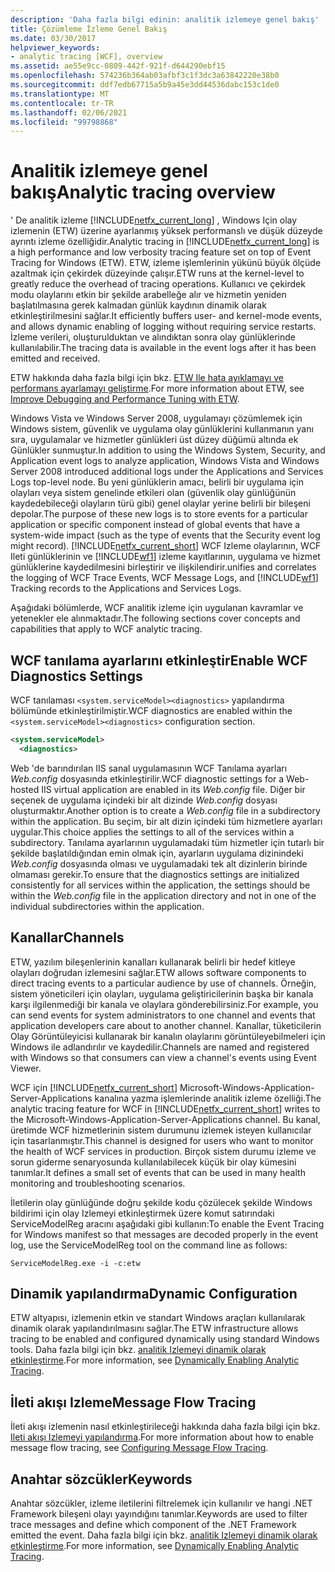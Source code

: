 ```yaml
---
description: 'Daha fazla bilgi edinin: analitik izlemeye genel bakış'
title: Çözümleme İzleme Genel Bakış
ms.date: 03/30/2017
helpviewer_keywords:
- analytic tracing [WCF], overview
ms.assetid: ae55e9cc-0809-442f-921f-d644290ebf15
ms.openlocfilehash: 574236b364ab03afbf3c1f3dc3a63842220e38b0
ms.sourcegitcommit: ddf7edb67715a5b9a45e3dd44536dabc153c1de0
ms.translationtype: MT
ms.contentlocale: tr-TR
ms.lasthandoff: 02/06/2021
ms.locfileid: "99798868"
---
```

# <a name="analytic-tracing-overview"></a><span data-ttu-id="66c80-103">Analitik izlemeye genel bakış</span><span class="sxs-lookup"><span data-stu-id="66c80-103">Analytic tracing overview</span></span>

<span data-ttu-id="66c80-104">' De analitik izleme [!INCLUDE[netfx_current_long](../../../../../includes/netfx-current-long-md.md)] , Windows Için olay izlemenin (ETW) üzerine ayarlanmış yüksek performanslı ve düşük düzeyde ayrıntı izleme özelliğidir.</span><span class="sxs-lookup"><span data-stu-id="66c80-104">Analytic tracing in [!INCLUDE[netfx_current_long](../../../../../includes/netfx-current-long-md.md)] is a high performance and low verbosity tracing feature set on top of Event Tracing for Windows (ETW).</span></span> <span data-ttu-id="66c80-105">ETW, izleme işlemlerinin yükünü büyük ölçüde azaltmak için çekirdek düzeyinde çalışır.</span><span class="sxs-lookup"><span data-stu-id="66c80-105">ETW runs at the kernel-level to greatly reduce the overhead of tracing operations.</span></span> <span data-ttu-id="66c80-106">Kullanıcı ve çekirdek modu olaylarını etkin bir şekilde arabelleğe alır ve hizmetin yeniden başlatılmasına gerek kalmadan günlük kaydının dinamik olarak etkinleştirilmesini sağlar.</span><span class="sxs-lookup"><span data-stu-id="66c80-106">It efficiently buffers user- and kernel-mode events, and allows dynamic enabling of logging without requiring service restarts.</span></span> <span data-ttu-id="66c80-107">İzleme verileri, oluşturulduktan ve alındıktan sonra olay günlüklerinde kullanılabilir.</span><span class="sxs-lookup"><span data-stu-id="66c80-107">The tracing data is available in the event logs after it has been emitted and received.</span></span>

<span data-ttu-id="66c80-108">ETW hakkında daha fazla bilgi için bkz. [ETW Ile hata ayıklamayı ve performans ayarlamayı geliştirme](/archive/msdn-magazine/2007/april/event-tracing-improve-debugging-and-performance-tuning-with-etw).</span><span class="sxs-lookup"><span data-stu-id="66c80-108">For more information about ETW, see [Improve Debugging and Performance Tuning with ETW](/archive/msdn-magazine/2007/april/event-tracing-improve-debugging-and-performance-tuning-with-etw).</span></span>

 <span data-ttu-id="66c80-109">Windows Vista ve Windows Server 2008, uygulamayı çözümlemek için Windows sistem, güvenlik ve uygulama olay günlüklerini kullanmanın yanı sıra, uygulamalar ve hizmetler günlükleri üst düzey düğümü altında ek Günlükler sunmuştur.</span><span class="sxs-lookup"><span data-stu-id="66c80-109">In addition to using the Windows System, Security, and Application event logs to analyze application, Windows Vista and Windows Server 2008 introduced additional logs under the Applications and Services Logs top-level node.</span></span> <span data-ttu-id="66c80-110">Bu yeni günlüklerin amacı, belirli bir uygulama için olayları veya sistem genelinde etkileri olan (güvenlik olay günlüğünün kaydedebileceği olayların türü gibi) genel olaylar yerine belirli bir bileşeni depolar.</span><span class="sxs-lookup"><span data-stu-id="66c80-110">The purpose of these new logs is to store events for a particular application or specific component instead of global events that have a system-wide impact (such as the type of events that the Security event log might record).</span></span> [!INCLUDE[netfx_current_short](../../../../../includes/netfx-current-short-md.md)] <span data-ttu-id="66c80-111">WCF Izleme olaylarının, WCF Ileti günlüklerinin ve [!INCLUDE[wf1](../../../../../includes/wf1-md.md)] izleme kayıtlarının, uygulama ve hizmet günlüklerine kaydedilmesini birleştirir ve ilişkilendirir.</span><span class="sxs-lookup"><span data-stu-id="66c80-111">unifies and correlates the logging of WCF Trace Events, WCF Message Logs, and [!INCLUDE[wf1](../../../../../includes/wf1-md.md)] Tracking records to the Applications and Services Logs.</span></span>

<span data-ttu-id="66c80-112">Aşağıdaki bölümlerde, WCF analitik izleme için uygulanan kavramlar ve yetenekler ele alınmaktadır.</span><span class="sxs-lookup"><span data-stu-id="66c80-112">The following sections cover concepts and capabilities that apply to WCF analytic tracing.</span></span>

## <a name="enable-wcf-diagnostics-settings"></a><span data-ttu-id="66c80-113">WCF tanılama ayarlarını etkinleştir</span><span class="sxs-lookup"><span data-stu-id="66c80-113">Enable WCF Diagnostics Settings</span></span>

<span data-ttu-id="66c80-114">WCF tanılaması `<system.serviceModel><diagnostics>` yapılandırma bölümünde etkinleştirilmiştir.</span><span class="sxs-lookup"><span data-stu-id="66c80-114">WCF diagnostics are enabled within the `<system.serviceModel><diagnostics>` configuration section.</span></span>

```xml
<system.serviceModel>
  <diagnostics>
```

<span data-ttu-id="66c80-115">Web 'de barındırılan IIS sanal uygulamasının WCF Tanılama ayarları *Web.config* dosyasında etkinleştirilir.</span><span class="sxs-lookup"><span data-stu-id="66c80-115">WCF diagnostic settings for a Web-hosted IIS virtual application are enabled in its *Web.config* file.</span></span> <span data-ttu-id="66c80-116">Diğer bir seçenek de uygulama içindeki bir alt dizinde *Web.config* dosyası oluşturmaktır.</span><span class="sxs-lookup"><span data-stu-id="66c80-116">Another option is to create a *Web.config* file in a subdirectory within the application.</span></span> <span data-ttu-id="66c80-117">Bu seçim, bir alt dizin içindeki tüm hizmetlere ayarları uygular.</span><span class="sxs-lookup"><span data-stu-id="66c80-117">This choice applies the settings to all of the services within a subdirectory.</span></span> <span data-ttu-id="66c80-118">Tanılama ayarlarının uygulamadaki tüm hizmetler için tutarlı bir şekilde başlatıldığından emin olmak için, ayarların uygulama dizinindeki *Web.config* dosyasında olması ve uygulamadaki tek alt dizinlerin birinde olmaması gerekir.</span><span class="sxs-lookup"><span data-stu-id="66c80-118">To ensure that the diagnostics settings are initialized consistently for all services within the application, the settings should be within the *Web.config* file in the application directory and not in one of the individual subdirectories within the application.</span></span>

## <a name="channels"></a><span data-ttu-id="66c80-119">Kanallar</span><span class="sxs-lookup"><span data-stu-id="66c80-119">Channels</span></span>

<span data-ttu-id="66c80-120">ETW, yazılım bileşenlerinin kanalları kullanarak belirli bir hedef kitleye olayları doğrudan izlemesini sağlar.</span><span class="sxs-lookup"><span data-stu-id="66c80-120">ETW allows software components to direct tracing events to a particular audience by use of channels.</span></span> <span data-ttu-id="66c80-121">Örneğin, sistem yöneticileri için olayları, uygulama geliştiricilerinin başka bir kanala karşı ilgilenmediği bir kanala ve olaylara gönderebilirsiniz.</span><span class="sxs-lookup"><span data-stu-id="66c80-121">For example, you can send events for system administrators to one channel and events that application developers care about to another channel.</span></span> <span data-ttu-id="66c80-122">Kanallar, tüketicilerin Olay Görüntüleyicisi kullanarak bir kanalın olaylarını görüntüleyebilmeleri için Windows ile adlandırılır ve kaydedilir.</span><span class="sxs-lookup"><span data-stu-id="66c80-122">Channels are named and registered with Windows so that consumers can view a channel's events using Event Viewer.</span></span>

 <span data-ttu-id="66c80-123">WCF için [!INCLUDE[netfx_current_short](../../../../../includes/netfx-current-short-md.md)] Microsoft-Windows-Application-Server-Applications kanalına yazma işlemlerinde analitik izleme özelliği.</span><span class="sxs-lookup"><span data-stu-id="66c80-123">The analytic tracing feature for WCF in [!INCLUDE[netfx_current_short](../../../../../includes/netfx-current-short-md.md)] writes to the Microsoft-Windows-Application-Server-Applications channel.</span></span> <span data-ttu-id="66c80-124">Bu kanal, üretimde WCF hizmetlerinin sistem durumunu izlemek isteyen kullanıcılar için tasarlanmıştır.</span><span class="sxs-lookup"><span data-stu-id="66c80-124">This channel is designed for users who want to monitor the health of WCF services in production.</span></span> <span data-ttu-id="66c80-125">Birçok sistem durumu izleme ve sorun giderme senaryosunda kullanılabilecek küçük bir olay kümesini tanımlar.</span><span class="sxs-lookup"><span data-stu-id="66c80-125">It defines a small set of events that can be used in many health monitoring and troubleshooting scenarios.</span></span>

 <span data-ttu-id="66c80-126">İletilerin olay günlüğünde doğru şekilde kodu çözülecek şekilde Windows bildirimi için olay Izlemeyi etkinleştirmek üzere komut satırındaki ServiceModelReg aracını aşağıdaki gibi kullanın:</span><span class="sxs-lookup"><span data-stu-id="66c80-126">To enable the Event Tracing for Windows manifest so that messages are decoded properly in the event log, use the ServiceModelReg tool on the command line as follows:</span></span>

 `ServiceModelReg.exe -i -c:etw`

## <a name="dynamic-configuration"></a><span data-ttu-id="66c80-127">Dinamik yapılandırma</span><span class="sxs-lookup"><span data-stu-id="66c80-127">Dynamic Configuration</span></span>

<span data-ttu-id="66c80-128">ETW altyapısı, izlemenin etkin ve standart Windows araçları kullanılarak dinamik olarak yapılandırılmasını sağlar.</span><span class="sxs-lookup"><span data-stu-id="66c80-128">The ETW infrastructure allows tracing to be enabled and configured dynamically using standard Windows tools.</span></span> <span data-ttu-id="66c80-129">Daha fazla bilgi için bkz. [analitik Izlemeyi dinamik olarak etkinleştirme](dynamically-enabling-analytic-tracing.md).</span><span class="sxs-lookup"><span data-stu-id="66c80-129">For more information, see [Dynamically Enabling Analytic Tracing](dynamically-enabling-analytic-tracing.md).</span></span>

## <a name="message-flow-tracing"></a><span data-ttu-id="66c80-130">İleti akışı Izleme</span><span class="sxs-lookup"><span data-stu-id="66c80-130">Message Flow Tracing</span></span>

<span data-ttu-id="66c80-131">İleti akışı izlemenin nasıl etkinleştirileceği hakkında daha fazla bilgi için bkz. [Ileti akışı Izlemeyi yapılandırma](configuring-message-flow-tracing.md).</span><span class="sxs-lookup"><span data-stu-id="66c80-131">For more information about how to enable message flow tracing, see [Configuring Message Flow Tracing](configuring-message-flow-tracing.md).</span></span>

## <a name="keywords"></a><span data-ttu-id="66c80-132">Anahtar sözcükler</span><span class="sxs-lookup"><span data-stu-id="66c80-132">Keywords</span></span>

<span data-ttu-id="66c80-133">Anahtar sözcükler, izleme iletilerini filtrelemek için kullanılır ve hangi .NET Framework bileşeni olayı yayındığını tanımlar.</span><span class="sxs-lookup"><span data-stu-id="66c80-133">Keywords are used to filter trace messages and define which component of the .NET Framework emitted the event.</span></span> <span data-ttu-id="66c80-134">Daha fazla bilgi için bkz. [analitik Izlemeyi dinamik olarak etkinleştirme](dynamically-enabling-analytic-tracing.md).</span><span class="sxs-lookup"><span data-stu-id="66c80-134">For more information, see [Dynamically Enabling Analytic Tracing](dynamically-enabling-analytic-tracing.md).</span></span>
